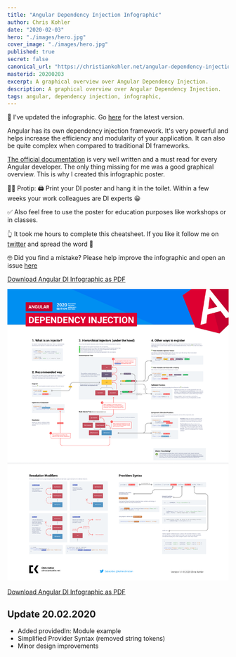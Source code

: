 ```yaml
---
title: "Angular Dependency Injection Infographic"
author: Chris Kohler
date: "2020-02-03"
hero: "./images/hero.jpg"
cover_image: "./images/hero.jpg"
published: true
secret: false
canonical_url: "https://christiankohler.net/angular-dependency-injection-infographic"
masterid: 20200203
excerpt: A graphical overview over Angular Dependency Injection.
description: A graphical overview over Angular Dependency Injection.
tags: angular, dependency injection, infographic,
---
```


🚨 I've updated the infographic. Go [here](https://christiankohler.net/angular-dependency-injection-infographic) for the latest version.

Angular has its own dependency injection framework. It's very powerful and helps increase the efficiency and modularity of your application. It can also be quite complex when compared to traditional DI frameworks.

[The official documentation](https://angular.io/guide/dependency-injection) is very well written and a must read for every Angular developer. The only thing missing for me was a good graphical overview. This is why I created this infographic poster.

👩‍🚀 Protip: 🖨 Print your DI poster and hang it in the toilet. Within a few weeks your work colleagues are DI experts 😀

✅ Also feel free to use the poster for education purposes like workshops or in classes.

👆 It took me hours to complete this cheatsheet. If you like it follow me on [twitter](https://twitter.com/kohlerchristian) and spread the word 🙌

🤓 Did you find a mistake? Please help improve the infographic and open an issue [here](https://github.com/ChristianKohler/homepage)

[Download Angular DI Infographic as PDF](./angular-di-infographic.pdf)

![thumbnail](./images/poster-thumbnail.png)

[Download Angular DI Infographic as PDF](./angular-di-infographic.pdf)

## Update 20.02.2020

- Added providedIn: Module example
- Simplified Provider Syntax (removed string tokens)
- Minor design improvements
